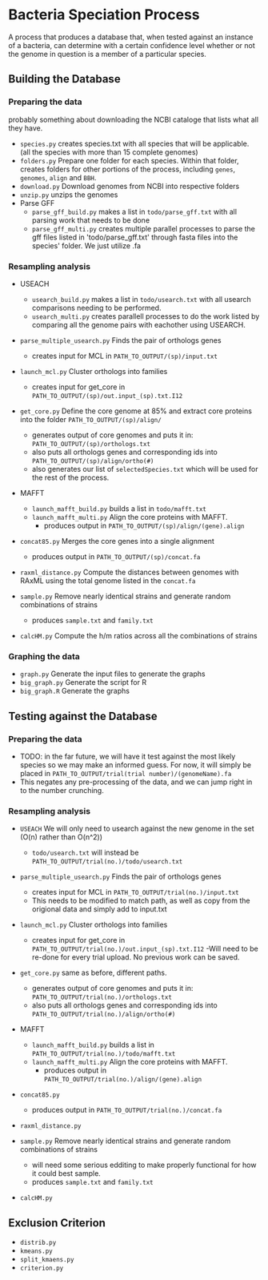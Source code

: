 # Bacteria Speciation Process

A process that produces a database that, when tested against an instance of a bacteria, can determine with a certain confidence level whether or not the genome in question is a member of a particular species.

## Building the Database

### Preparing the data
probably something about downloading the NCBI cataloge that lists what all they have.
- `species.py` creates species.txt with all species that will be applicable. (all the species with more than 15 complete genomes)
- `folders.py` Prepare one folder for each species. Within that folder, creates folders for other portions of the process, including `genes`, `genomes`, `align` and `BBH`.
- `download.py` Download genomes from NCBI into respective folders
- `unzip.py` unzips the genomes
- Parse GFF
    - `parse_gff_build.py` makes a list in `todo/parse_gff.txt` with all parsing work that needs to be done
    - `parse_gff_multi.py`	creates multiple parallel processes to parse the gff files listed in 'todo/parse_gff.txt' through fasta files into the species' folder. We just utilize .fa


### Resampling analysis

- USEACH
    - `usearch_build.py` makes a list in `todo/usearch.txt` with all usearch comparisons needing to be performed.
    - `usearch_multi.py` creates parallell processes to do the work listed by comparing all the genome pairs with eachother using USEARCH.
    
- `parse_multiple_usearch.py` Finds the pair of orthologs genes
    - creates input for MCL in  `PATH_TO_OUTPUT/(sp)/input.txt`
    
- `launch_mcl.py` Cluster orthologs into families
	- creates input for get_core in `PATH_TO_OUTPUT/(sp)/out.input_(sp).txt.I12`

- `get_core.py` Define the core genome at 85% and extract core proteins into the folder `PATH_TO_OUTPUT/(sp)/align/`
    - generates output of core genomes and puts it in: `PATH_TO_OUTPUT/(sp)/orthologs.txt`
	- also puts all orthologs genes and corresponding ids into `PATH_TO_OUTPUT/(sp)/align/ortho(#)`
	- also generates our list of `selectedSpecies.txt` which will be used for the rest of the process.

- MAFFT
    - `launch_mafft_build.py` builds a list in `todo/mafft.txt`
    - `launch_mafft_multi.py` Align the core proteins with MAFFT.
        - produces output in `PATH_TO_OUTPUT/(sp)/align/(gene).align`
    
- `concat85.py` Merges the core genes into a single alignment
	- produces output in `PATH_TO_OUTPUT/(sp)/concat.fa`
	
- `raxml_distance.py` Compute the distances between genomes with RAxML using the total genome listed in the `concat.fa`

- `sample.py` Remove nearly identical strains and generate random combinations of strains
	- produces `sample.txt` and `family.txt`
	
- `calcHM.py` Compute the h/m ratios across all the combinations of strains

### Graphing the data
- `graph.py` Generate the input files to generate the graphs
- `big_graph.py` Generate the script for R
- `big_graph.R` Generate the graphs

## Testing against the Database

### Preparing the data

- TODO: in the far future, we will have it test against the most likely species so we may make an informed guess. For now, it will simply be placed in `PATH_TO_OUTPUT/trial(trial number)/(genomeName).fa`
- This negates any pre-processing of the data, and we can jump right in to the number crunching.

### Resampling analysis

- `USEACH` We will only need to usearch against the new genome in the set (O(n) rather than O(n^2))
    - `todo/usearch.txt` will instead be `PATH_TO_OUTPUT/trial(no.)/todo/usearch.txt`
    
- `parse_multiple_usearch.py` Finds the pair of orthologs genes
    - creates input for MCL in  `PATH_TO_OUTPUT/trial(no.)/input.txt`
    - This needs to be modified to match path, as well as copy from the origional data and simply add to input.txt
    
- `launch_mcl.py` Cluster orthologs into families
    - creates input for get_core in `PATH_TO_OUTPUT/trial(no.)/out.input_(sp).txt.I12`
    -Will need to be re-done for every trial upload. No previous work can be saved.

- `get_core.py` same as before, different paths.
    - generates output of core genomes and puts it in: `PATH_TO_OUTPUT/trial(no.)/orthologs.txt`
    - also puts all orthologs genes and corresponding ids into `PATH_TO_OUTPUT/trial(no.)/align/ortho(#)`

- MAFFT
    - `launch_mafft_build.py` builds a list in `PATH_TO_OUTPUT/trial(no.)/todo/mafft.txt`
    - `launch_mafft_multi.py` Align the core proteins with MAFFT.
        - produces output in `PATH_TO_OUTPUT/trial(no.)/align/(gene).align`
    
- `concat85.py` 
    - produces output in `PATH_TO_OUTPUT/trial(no.)/concat.fa`
    
- `raxml_distance.py`

- `sample.py` Remove nearly identical strains and generate random combinations of strains
    - will need some serious edditing to make properly functional for how it could best sample.
    - produces `sample.txt` and `family.txt`

- `calcHM.py`

## Exclusion Criterion
- `distrib.py`
- `kmeans.py`
- `split_kmaens.py`
- `criterion.py`
